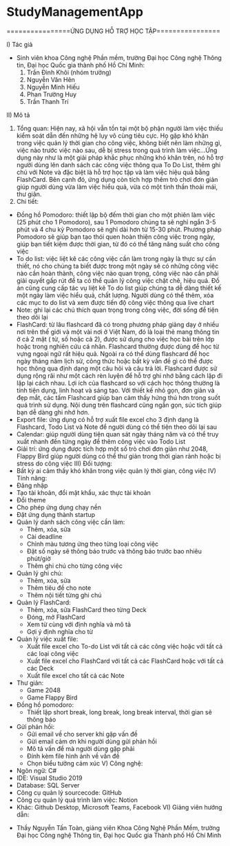 # StudyManagementApp
================ỨNG DỤNG HỖ TRỢ HỌC TẬP================

I) Tác giả
  * Sinh viên khoa Công nghệ Phần mềm, trường Đại học Công nghệ Thông tin, Đại học Quốc gia thành phố Hồ Chí Minh:
    1. Trần Đình Khôi (nhóm trưởng)
    2. Nguyễn Văn Hên
    3. Nguyễn Minh Hiếu
    4. Phan Trường Huy
    5. Trần Thanh Trí

II) Mô tả
  1. Tổng quan: Hiện nay, xã hội vẫn tồn tại một bộ phận người làm việc thiếu kiểm soát dẫn đến những hệ lụy vô cùng tiêu cực. Họ gặp khó khăn trong việc quản lý thời gian cho công việc, không biết nên làm những gì, việc nào trước việc nào sau, dễ bị stress trong quá trình làm việc...Ứng dụng này như là một giải pháp khắc phục những khó khăn trên, nó hỗ trợ người dùng lên danh sách các công việc thông qua To Do List, thêm ghi chú với Note và đặc biệt là hỗ trợ học tập và làm việc hiệu quả bằng FlashCard. Bên cạnh đó, ứng dụng còn tích hợp thêm trò chơi đơn giản giúp người dùng vừa làm việc hiểu quả, vừa có một tinh thần thoải mái, thư giãn.
  2. Chi tiết:
  - Đồng hồ Pomodoro: thiết lập bộ đếm thời gian cho một phiên làm việc (25 phút cho 1 Pomodoro), sau 1 Pomodoro chúng ta sẽ nghỉ ngắn 3-5 phút và 4 chu kỳ Pomodoro 
  sẽ nghỉ dài hơn từ 15-30 phút. Phương pháp Pomodoro sẽ giúp bạn tạo thói quen hoàn thiện công việc trong ngày, giúp bạn tiết kiệm được thời gian, từ đó có thể tăng
  năng suất cho công việc
  - To do list: việc liệt kê các công việc cần làm trong ngày là thực sự cần thiết, nó cho chúng ta biết được trong một ngày sẽ có những công việc nào cần hoàn thành,
  công việc nào quan trọng, công việc nào cần phải giải quyết gấp rút để ta có thể quản lý công việc chặt chẽ, hiệu quả. Đồ án cũng cung cấp tác vụ liệt kê To do list
  giúp chúng ta dễ dàng thiết kế một ngày làm việc hiểu quả, chất lượng. Người dùng có thể thêm, xóa các mục to do list và xem được tiến độ công việc thông qua live chart
  - Note: ghi lại các chú thích quan trọng trong công việc, đời sống để tiện theo dõi lại
  - FlashCard: từ lâu flashcard đã có trong phương pháp giảng dạy ở nhiều nơi trên thế giới và một vài nơi ở Việt Nam, đó là  loại thẻ mang thông tin ở cả 2 mặt ( từ, số hoặc cả     2), được sử dụng cho việc học bài trên lớp hoặc trong nghiên cứu cá nhân. Flashcard thường được dùng để học từ vựng ngoại ngữ rất hiệu quả. Ngoài ra có thể dùng flashcard để học   ngày tháng năm lịch sử, công thức hoặc bất kỳ vấn đề gì có thể được học thông qua định dạng một câu hỏi và câu trả lời. Flashcard được sử dụng rộng rãi như một cách rèn luyện để   hỗ trợ ghi nhớ bằng cách lặp đi lặp lại cách nhau. Lợi ích của flashcard so với cách học thông thường là tính tiện dụng, linh hoạt và sáng tạo. Với thiết kế nhỏ gọn, đơn giản và   đẹp mắt, các tấm Flashcard giúp bạn cảm thấy hứng thú hơn trong suốt quá trình sử dụng. Nội dung trên flashcard cũng ngắn gọn, súc tích giúp bạn dễ dàng ghi nhớ hơn.
  - Export file: ứng dụng có hỗ trợ xuất file excel cho 3 định dạng là Flashcard, Todo List và Note để người dùng có thể tiện theo dõi lại sau
  - Calendar: giúp người dùng tiện quan sát ngày tháng năm và có thể truy xuất nhanh đến từng ngày để thêm công việc vào Todo List
  - Giải trí: ứng dụng được tích hợp một số trò chơi đơn giản như 2048, Flappy Bird giúp người dùng có thể thư giản trong thời gian rảnh hoặc bị stress do công việc
III) Đối tượng: 
  - Bất kỳ ai cảm thấy khó khăn trong việc quản lý thời gian, công việc
IV) Tính năng:
  - Đăng nhập
  - Tạo tài khoản, đổi mật khẩu, xác thực tài khoản
  - Đổi theme
  - Cho phép ứng dụng chạy nền
  - Đặt ứng dụng thành startup
  - Quản lý danh sách công việc cần làm:
    + Thêm, xóa, sửa 
    + Cài deadline
    + Chỉnh màu tương ứng theo từng loại công việc
    + Đặt số ngày sẽ thông báo trước và thông báo trước bao nhiêu phút/giờ
    + Thêm ghi chú cho từng công việc
  - Quản lý ghi chú:
    + Thêm, xóa, sửa
    + Thêm tiêu đề cho note
    + Thêm nội tiết từng ghi chú
  - Quản lý FlashCard:
    + Thêm, xóa, sửa FlashCard theo từng Deck
    + Đóng, mở FlashCard
    + Xem từ cùng với định nghĩa và mô tả
    + Gợi ý định nghĩa cho từ
  - Quản lý việc xuất file:
    + Xuất file excel cho To-do List với tất cả các công việc hoặc với tất cả các loại công việc
    + Xuất file excel cho FlashCard với tất cả các FlashCard  hoặc với tất cả các Deck
    + Xuất file excel cho tất cả các Note
  - Thư giản:
    + Game 2048
    + Game Flappy Bird
  - Đồng hồ pomodoro:
    + Thiết lập short break, long break, long break interval, thời gian sẽ thông báo
  - Gửi phản hồi:
    + Gửi email về cho server khi gặp vấn đề
    + Gừi email cảm ơn khi người dùng gửi phản hồi
    + Mô tả vấn đề mà người dùng gặp phải
    + Đính kèm file hình ảnh về vấn đề
    + Chọn biểu tưởng cảm xúc
V) Công nghệ:
  - Ngôn ngữ: C#
  - IDE: Visual Studio 2019
  - Database: SQL Server
  - Công cụ quản lý sourcecode: GitHub
  - Công cụ quản lý quá trình làm việc: Notion
  - Khác: Github Desktop, Microsoft Teams, Facebook
VI) Giảng viên hướng dẫn:
  * Thầy Nguyễn Tấn Toàn, giảng viên Khoa Công Nghệ Phần Mềm, trường Đại học Công nghệ Thông tin, Đại học Quốc gia Thành phố Hồ Chí Minh
